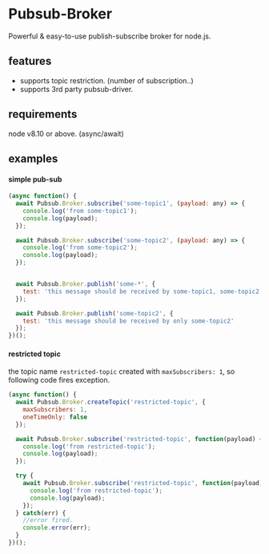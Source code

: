 # Pubsub-Broker
Powerful & easy-to-use publish-subscribe broker for node.js.

## features
- supports topic restriction. (number of subscription..)
- supports 3rd party pubsub-driver.

## requirements
node v8.10 or above. (async/await)

## examples

#### simple pub-sub
```javascript
(async function() {
  await Pubsub.Broker.subscribe('some-topic1', (payload: any) => {
    console.log('from some-topic1');
    console.log(payload);
  });

  await Pubsub.Broker.subscribe('some-topic2', (payload: any) => {
    console.log('from some-topic2');
    console.log(payload);
  });


  await Pubsub.Broker.publish('some-*', {
    test: 'this message should be received by some-topic1, some-topic2'
  });

  await Pubsub.Broker.publish('some-topic2', {
    test: 'this message should be received by only some-topic2'
  });
})();
```

#### restricted topic
the topic name `restricted-topic` created with `maxSubscribers: 1`, so following code fires exception.
```javascript
(async function() {
  await Pubsub.Broker.createTopic('restricted-topic', {
    maxSubscribers: 1,
    oneTimeOnly: false
  });

  await Pubsub.Broker.subscribe('restricted-topic', function(payload) {
    console.log('from restricted-topic');
    console.log(payload);
  });

  try {
    await Pubsub.Broker.subscribe('restricted-topic', function(payload) {
      console.log('from restricted-topic');
      console.log(payload);
    });
  } catch(err) {
    //error fired.
    console.error(err);
  }
})();
```